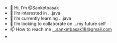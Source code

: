 - 👋 Hi, I’m @Sanketbasak
- 👀 I’m interested in ...java
- 🌱 I’m currently learning ...java
- 💞️ I’m looking to collaborate on ...my future self
- 📫 How to reach me ...sanketbasak18@gmail.com
-

<!---
Sanketbasak/Sanketbasak is a ✨ special ✨ repository because its `README.md` (this file) appears on your GitHub profile.
You can click the Preview link to take a look at your changes.
--->

